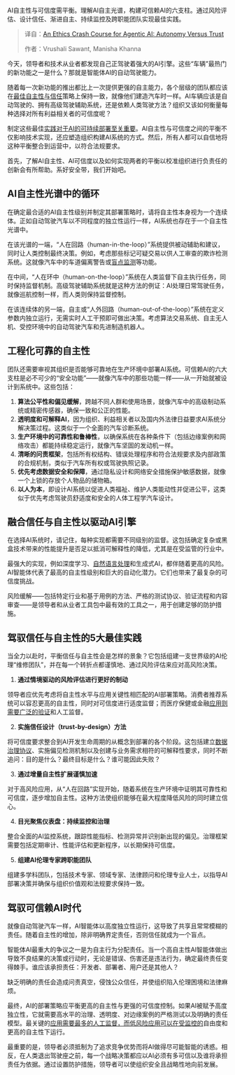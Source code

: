 <!--
title: 具身智能伦理速成：自主性与信任的终极较量
cover: https://cdn.thenewstack.io/media/2025/10/50a708e8-jakub-zerdzicki-wd7s-lz12es-unsplash-scaled.jpg
summary: AI自主性与可信度需平衡。理解AI自主光谱，构建可信赖AI的六支柱。通过风险评估、设计信任、渐进自主、持续监控及跨职能团队实现最佳实践。
-->

AI自主性与可信度需平衡。理解AI自主光谱，构建可信赖AI的六支柱。通过风险评估、设计信任、渐进自主、持续监控及跨职能团队实现最佳实践。

> 译自：[An Ethics Crash Course for Agentic AI: Autonomy Versus Trust](https://thenewstack.io/an-ethics-crash-course-for-agentic-ai-autonomy-versus-trust/)
> 
> 作者：Vrushali Sawant, Manisha Khanna

今天，领导者和技术从业者都发现自己正驾驶着强大的AI引擎。这些“车辆”最热门的新功能之一是什么？那就是智能体AI的自动驾驶能力。

随着每一次新功能的推出都比上一次提供更强的自主能力，各个层级的团队都应该在[最佳自主性与信任](https://thenewstack.io/why-trust-and-autonomy-matter-for-cloud-optimization/)策略上保持一致，就像他们建造汽车时一样。AI车辆应该是自动驾驶的、拥有高级驾驶辅助系统，还是依赖人类驾驶方法？组织又该如何衡量每种选择对所有利益相关者的可信度呢？

制定这些最佳[实践对于AI的可持续部署至关重要](https://thenewstack.io/10-essential-practices-for-building-software-for-cloud-scale/)。AI自主性与可信度之间的平衡不仅影响技术实现，还应塑造组织构建AI系统的方式。然后，所有人都可以自信地将这种平衡整合到运营中，以符合法规要求。

首先，了解AI自主性、AI可信度以及如何实现两者的平衡以校准组织进行负责任的创新会有所帮助。系好安全带，我们开始吧。

## **AI自主性光谱中的循环**

在确定最合适的AI自主性级别并制定其部署策略时，请将自主性本身视为一个连续体。正如自动驾驶汽车以不同程度的独立性运行一样，AI系统也存在于一个自主性光谱中。

在该光谱的一端，“人在回路（human-in-the-loop）”系统提供被动辅助和建议，同时让人类控制最终决策。例如，考虑那些标记可疑交易以供人工审查的欺诈检测系统。这就像汽车中的车道偏离警告或[盲点监测](https://thenewstack.io/cloud-monitorings-blind-spot-the-user-perspective/)等功能。

在中间，“人在环中（human-on-the-loop）”系统在人类监督下自主执行任务，同时保持监督机制。高级驾驶辅助系统就是这种方法的例证：AI处理日常驾驶任务，就像巡航控制一样，而人类则保持监督控制。

在该连续体的另一端，自主或“人外回路（human-out-of-the-loop）”系统在定义参数内独立运行，无需实时人工干预即可做出决策。考虑算法交易系统、自主无人机、受控环境中的自动驾驶汽车和先进制造机器人。

## **工程化可靠的自主性**

团队还需要审视其组织是否能够可靠地在生产环境中部署AI系统。可信赖AI的六大支柱是必不可少的“安全功能”——就像汽车中的那些功能一样——从一开始就被设计到系统中。这些包括：

1. **算法公平性和偏见缓解**，跨越不同人群和使用场景，就像汽车中的高级制动系统或精密传感器，确保一致和公正的性能。
2. **透明度和可解释AI**，因为组织、利益相关者以及国内外法律日益要求AI系统分解决策过程。这类似于一个全面的汽车诊断系统。
3. **生产环境中的可靠性和鲁棒性**，以确保系统在各种条件下（包括边缘案例和网络攻击）都能持续稳定运行，就像汽车坚固的发动机一样。
4. **清晰的问责框架**，包括所有权结构、错误处理程序和符合法规要求及内部政策的合规机制，类似于汽车所有权或驾驶执照记录。
5. **优先考虑数据安全和保障**，通过隐私设计和网络安全措施保护敏感数据，就像一个上锁的存放个人物品的储物箱。
6. **以人为本**，即设计AI系统以促进人类福祉、维护人类能动性并促进公平，这类似于优先考虑驾驶员舒适度和安全的人体工程学汽车设计。

## **融合信任与自主性以驱动AI引擎**

在选择AI系统时，请记住，每种实现都需要不同级别的监督。这包括确定复杂或黑盒技术带来的性能提升是否足以抵消可解释性的降低，尤其是在受监管的行业中。

最强大的实现，例如深度学习、[自然语言处理](https://thenewstack.io/lambeq-a-toolkit-for-quantum-natural-language-processing/)和生成式AI，都伴随着更高的风险。AI智能体代表了最高的自主性级别和巨大的自动化潜力。它们也带来了最复杂的可信度挑战。

风险缓解——包括特定行业和基于用例的方法、严格的测试协议、验证流程和内容审查——是领导者和从业者工具包中最有效的工具之一，用于创建足够的防护措施。

## **驾驭信任与自主性的5大最佳实践**

当全力以赴时，平衡信任与自主性会是怎样的景象？它包括组建一支世界级的AI伦理“维修团队”，并在每一个转折点都谨慎地、通过风险评估来应对高风险决策。

1. **通过情境驱动的风险评估进行更好的制动**

领导者应优先考虑将自主性水平与应用关键性相匹配的AI部署策略。消费者推荐系统可以容忍更高的自主性，同时对可信度进行适度监督；而医疗保健或金融[应用则需要广泛的验证](https://thenewstack.io/progress-360-how-panera-fixed-its-application-validation-gap/)和人工监督。

2. **实施信任设计（trust-by-design）方法**

将可信度要求整合到AI开发生命周期的从概念到部署的各个阶段。这包括建立[数据治理协议](https://thenewstack.io/how-bluesky-was-influenced-by-scuttlebutt-a-p2p-protocol/)、实施偏见检测机制以及创建与业务需求相符的可解释性要求，同时不断追问：目的是什么？最终目标是什么？谁可能因此失败？

3. **通过增量自主性扩展谨慎加速**

对于高风险应用，从“人在回路”实现开始，随着系统在生产环境中证明其可靠性和可信度，逐步增加自主性。这种方法使组织能够在最大程度降低风险的同时建立信心。

4. **目光聚焦仪表盘：持续监控和治理**

整合全面的AI监控系统，跟踪性能指标、检测异常并识别新出现的偏见。治理框架需要包括定期审计、性能评估和更新程序，以长期保持可信度。

5. **组建AI伦理专家跨职能团队**

组建多学科团队，包括技术专家、领域专家、法律顾问和伦理专业人士，以指导AI部署决策并确保与组织价值观和法规要求保持一致。

## **驾驭可信赖AI时代**

就像自动驾驶汽车一样，AI智能体以高度独立性运行，这导致了共享且常常模糊的责任。随着自主性的增加，除非明确界定责任，否则信任就成为一个盲点。

智能体AI最重大的争议之一是为自主行为分配责任。当一个高自主性AI智能体做出导致不良结果的决策或行动时，无论是错误、伤害还是违法行为，确定最终责任变得棘手。谁应该承担责任：开发者、部署者、用户还是其他人？

缺乏明确的责任会造成问责真空，侵蚀公众信任，并使组织陷入伦理困境和法律麻烦。

最终，AI的部署策略应平衡更高的自主性与更强的可信度控制。如果AI被赋予高度独立性，它就需要高水平的治理、透明度、对边缘案例的严格测试以及明确的责任模型。最关键的[应用需要最多的人工监督，而低风险应用可以在受监控的](https://thenewstack.io/why-upgrade-to-observability-from-application-monitoring/)自由度和更高的自主性下运行。

最重要的是，领导者必须抵制为了追求竞争优势而将AI做得尽可能智能的诱惑。相反，在人类退出驾驶座之前，每一个战略决策都应以AI必须有多可信以及谁将承担责任为依据。通过设置防护措施，领导者可以使组织安全且战略性地向前发展。